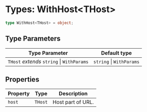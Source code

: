 # Types: WithHost\<THost\>

```ts
type WithHost<THost> = object;
```

## Type Parameters

| Type Parameter | Default type |
| ------ | ------ |
| `THost` *extends* `string` \| `WithParams` | `string` \| `WithParams` |

## Properties

| Property | Type | Description |
| ------ | ------ | ------ |
| <a id="host"></a> `host` | `THost` | Host part of URL. |
